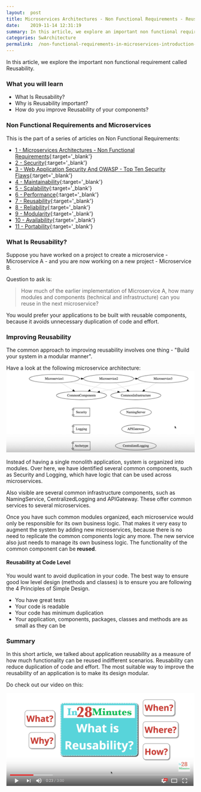 ```yaml
---
layout:  post
title: Microservices Architectures - Non Functional Requirements - Reusability
date:    2019-11-14 12:31:19
summary: In this article, we explore an important non functional requirement called Reusability. 
categories: SwArchitecture
permalink:  /non-functional-requirements-in-microservices-introduction-to-Reusability
---
```


In this article, we explore the important non functional requirement called Reusability. 

### What you will learn
- What Is Reusability?
- Why is Reusability important?
- How do you improve Reusability of your components?



### Non Functional Requirements and Microservices

This is the part of a series of articles on Non Functional Requirements:

- [1 - Microservices Architectures - Non Functional Requirements](/non-functional-requirements-in-microservices-architectures){:target='_blank'}
- [2 - Security](/non-functional-requirements-in-microservices-introduction-to-Security){:target='_blank'}
- [3 - Web Application Security And OWASP - Top Ten Security Flaws](/web-application-security-owasp-top-ten){:target='_blank'}
- [4 - Maintainability](/non-functional-requirements-in-microservices-introduction-to-Maintainability){:target='_blank'}
- [5 - Scalability](/non-functional-requirements-in-microservices-introduction-to-Scalability){:target='_blank'}
- [6 - Performance](/non-functional-requirements-in-microservices-introduction-to-performance){:target='_blank'}
- [7 - Reusability](/non-functional-requirements-in-microservices-introduction-to-Reusability){:target='_blank'}
- [8 - Reliability](/non-functional-requirements-in-microservices-introduction-to-Reliability){:target='_blank'}
- [9 - Modularity](/modularity-non-functional-requirement-in-microservices){:target='_blank'}
- [10 - Availability](/availability-non-functional-requirement-in-microservices){:target='_blank'}
- [11 - Portability](/non-functional-requirements-in-microservices-introduction-to-portability){:target='_blank'}


### What Is Reusability?

Suppose you have worked on a project to create a microservice - Microservice A - and you are now working on a new project - Microservice B. 

Question to ask is:
> How much of the earlier implementation of Microservice A, how many modules and components (technical and infrastructure) can you reuse in the next microservice? 

You would prefer your applications to be built with reusable components, because it avoids unnecessary duplication of code and effort.

### Improving Reusability

The common approach to improving reusability involves one thing - "Build your system in a modular manner". 

Have a look at the following microservice architecture:
![image info](/images/Capture-031-02.png)

Instead of having a single monolith application, system is organized into modules. Over here, we have identified several common components, such as Security and Logging, which have logic that can be used across microservices.

Also visible are several common infrastructure components, such as NamingService, CentralizedLogging and APIGateway. These offer common services to several microservices. 

Once you have such common modules organized, each microservice would only be responsible for its own business logic. That makes it very easy to augment the system by adding new microservices, because there is no need to replicate the common components logic any more. The new service also just needs to manage its own business logic. The functionality of the common component can be **reused**.

#### Reusability at Code Level

You would want to avoid duplication in your code. The best way to ensure good low level design (methods and classes) is to ensure you are following the 4 Principles of Simple Design.
- You have great tests
- Your code is readable
- Your code has minimum duplication
- Your application, components, packages, classes and methods are as small as they can be

### Summary

In this short article, we talked about application reusability as a measure of how much functionality can be reused indifferent scenarios. Reusability can reduce duplication of code and effort. The most suitable way to improve the reusability of an application is to make its design modular.  

Do check out our video on this:

[![image info](/images/Capture-031-01.png)](https://www.youtube.com/watch?v=xfHgYXENDkk)

